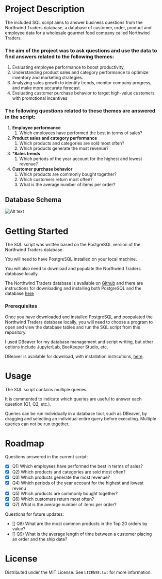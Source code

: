 # Project Description

The included SQL script aims to answer business questions from the Northwind Traders database, a database of customer, order, product and employee data for a wholesale gourmet food company called Northwind Traders.

### The aim of the project was to ask questions and use the data to find answers related to the following themes:

1. Evaluating employee performance to boost productivity,
2. Understanding product sales and category performance to optimize inventory and marketing strategies.
3. Analyzing sales growth to identify trends, monitor company progress, and make more accurate forecast.
4. Evaluating customer purchase behavior to target high-value customers with promotional incentives

### The following questions related to these themes are answered in the script:
1. **Employee performance**
    1. Which employees have performed the best in terms of sales?
2. **Product sales and category performance**
    1. Which products and categories are sold most often? 
    2. Which products generate the most revenue?
3. ***Sales trends**
    1. Which periods of the year account for the highest and lowest revenue?
4. **Customer purchase behavior**
    1. Which products are commonly bought together? 
    2. Which customers return most often?
    3. What is the average number of items per order?

## Database Schema

![Alt text](https://github.com/pthom/northwind_psql/raw/master/ER.png "Northwind Diagram")


<!-- GETTING STARTED -->
# Getting Started

The SQL script was written based on the PostgreSQL version of the Northwind Traders database.

You will need to have PostgreSQL installed on your local machine.

You will also need to download and populate the Northwind Traders database locally.

The Northwind Traders database is available on [Github](https://github.com/pthom/northwind_psql/tree/master) and there are instructions for downloading and installing both PostgreSQL and the database [here](https://www.dataquest.io/blog/install-postgresql-14-7-on-windows-10/)

### Prerequisites

Once you have downloaded and installed PostgreSQL and poopulated the Northwind Traders database locally, you will need to choose a program to open and view the database tables and run the SQL script from this repository.

I used DBeaver for my database management and script writing, but other options include JupyterLab, BeeKeeper Studio, etc.

DBeaver is available for download, with installation instrcutions, [here](https://dbeaver.io/).

<!-- USAGE EXAMPLES -->
# Usage

The SQL script contains multiple queries. 

It is commented to indicate which queries are useful to answer each question (Q1, Q2, etc.). 

Queries can be run individually in a database tool, such as DBeaver, by dragging and selecting an individual entire query before executing. Multiple queries can not be run together.

<!-- ROADMAP -->
# Roadmap
Questions answered in the current script:
- [x] Q1) Which employees have performed the best in terms of sales?
- [x] Q2) Which products and categories are sold most often? 
- [x] Q3) Which products generate the most revenue?
- [x] Q4) Which periods of the year account for the highest and lowest revenu
- [x] Q5) Which products are commonly bought together? 
- [x] Q6) Which customers return most often?
- [x] Q7) What is the average number of items per order?

Questions for future updates:
- [] Q8) What are the most common products in the Top 20 orders by value?
- [] Q9) What is the average length of time between a customer placing an order and the ship date?

<!-- LICENSE -->
# License

Distributed under the MIT License. See `LICENSE.txt` for more information.




